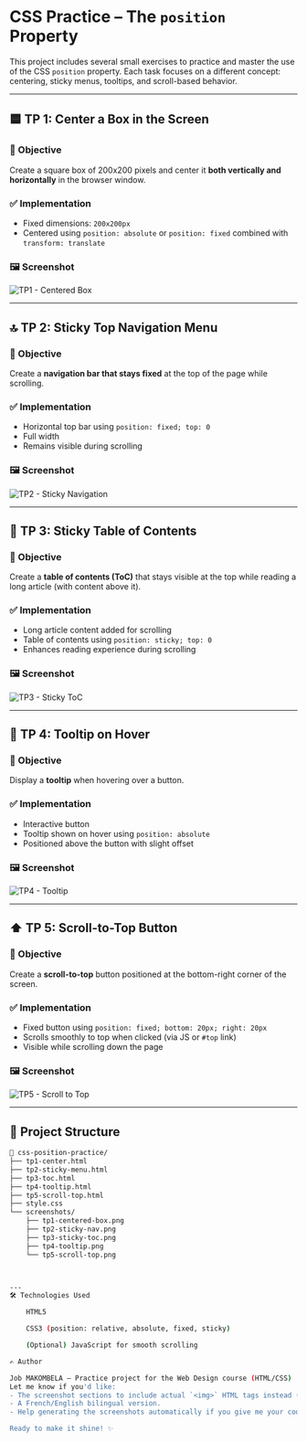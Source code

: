 
# CSS Practice – The `position` Property

This project includes several small exercises to practice and master the use of the CSS `position` property. Each task focuses on a different concept: centering, sticky menus, tooltips, and scroll-based behavior.

---

## 🟦 TP 1: Center a Box in the Screen

### 🎯 Objective
Create a square box of 200x200 pixels and center it **both vertically and horizontally** in the browser window.

### ✅ Implementation
- Fixed dimensions: `200x200px`
- Centered using `position: absolute` or `position: fixed` combined with `transform: translate`

### 🖼️ Screenshot
![TP1 - Centered Box](Docs/screenshots-tp1.png)

---

## 🔝 TP 2: Sticky Top Navigation Menu

### 🎯 Objective
Create a **navigation bar that stays fixed** at the top of the page while scrolling.

### ✅ Implementation
- Horizontal top bar using `position: fixed; top: 0`
- Full width
- Remains visible during scrolling

### 🖼️ Screenshot
![TP2 - Sticky Navigation](Docs/screenshots-tp2.png)

---

## 📑 TP 3: Sticky Table of Contents

### 🎯 Objective
Create a **table of contents (ToC)** that stays visible at the top while reading a long article (with content above it).

### ✅ Implementation
- Long article content added for scrolling
- Table of contents using `position: sticky; top: 0`
- Enhances reading experience during scrolling

### 🖼️ Screenshot
![TP3 - Sticky ToC](Docs/screenshots-tp3.png)

---

## 💬 TP 4: Tooltip on Hover

### 🎯 Objective
Display a **tooltip** when hovering over a button.

### ✅ Implementation
- Interactive button
- Tooltip shown on hover using `position: absolute`
- Positioned above the button with slight offset

### 🖼️ Screenshot
![TP4 - Tooltip](Docs/screenshots-tp4.png)

---

## ⬆️ TP 5: Scroll-to-Top Button

### 🎯 Objective
Create a **scroll-to-top** button positioned at the bottom-right corner of the screen.

### ✅ Implementation
- Fixed button using `position: fixed; bottom: 20px; right: 20px`
- Scrolls smoothly to top when clicked (via JS or `#top` link)
- Visible while scrolling down the page

### 🖼️ Screenshot
![TP5 - Scroll to Top](Docs/screenshots-tp5.png)

---

## 📁 Project Structure

```bash
📂 css-position-practice/
├── tp1-center.html
├── tp2-sticky-menu.html
├── tp3-toc.html
├── tp4-tooltip.html
├── tp5-scroll-top.html
├── style.css
└── screenshots/
    ├── tp1-centered-box.png
    ├── tp2-sticky-nav.png
    ├── tp3-sticky-toc.png
    ├── tp4-tooltip.png
    └── tp5-scroll-top.png



---
🛠️ Technologies Used

    HTML5

    CSS3 (position: relative, absolute, fixed, sticky)

    (Optional) JavaScript for smooth scrolling

✍️ Author

Job MAKOMBELA – Practice project for the Web Design course (HTML/CSS)
Let me know if you'd like:
- The screenshot sections to include actual `<img>` HTML tags instead (for GitHub Pages or preview).
- A French/English bilingual version.
- Help generating the screenshots automatically if you give me your code.

Ready to make it shine! ✨
